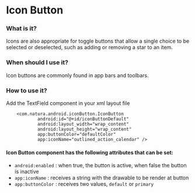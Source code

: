 # Icon Button

### What is it?
Icons are also appropriate for toggle buttons that allow a single choice to be selected or deselected, such as adding or removing a star to an item.

### When should I use it?
Icon buttons are commonly found in app bars and toolbars.

### How to use it?

Add the TextField component in your xml layout file

```android
    <com.natura.android.iconButton.IconButton
            android:id="@+id/iconButtonDefault"
            android:layout_width="wrap_content"
            android:layout_height="wrap_content"
            app:buttonColor="defaultColor"
            app:iconName="outlined_action_calendar" />
```
#### Icon Button component has the following attributes that can be set:
- `android:enabled` : when true, the button is active, when false the button is inactive
- `app:iconName` : receives a string with the drawable to be render at button
- `app:buttonColor` : receives two values, `default` or `primary`
